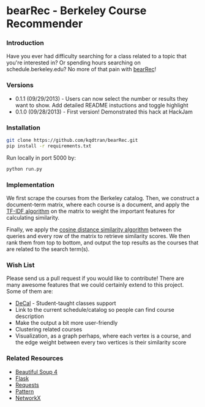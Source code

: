 bearRec - Berkeley Course Recommender
=====================================

### Introduction
Have you ever had difficulty searching for a class related to a topic 
that you're interested in? Or spending hours searching on schedule.berkeley.edu? 
No more of that pain with [bearRec](https://bearrec.herokuapp.com/)!

### Versions
* 0.1.1 (09/29/2013) - Users can now select the number or results they want to show. Add detailed README instuctions and toggle highlight        
* 0.1.0 (09/28/2013) - First version! Demonstrated this hack at HackJam

### Installation
```bash
git clone https://github.com/kqdtran/bearRec.git      
pip install -r requirements.txt
```    

Run locally in port 5000 by:    

```python
python run.py
```

### Implementation
We first scrape the courses from the Berkeley catalog. Then, we construct a document-term 
matrix, where each course is a document, and apply the [TF-IDF algorithm](https://en.wikipedia.org/wiki/Tf%E2%80%93idf) 
on the matrix to weight the important features for calculating similarity.     

Finally, we apply the [cosine distance similarity algorithm](https://en.wikipedia.org/wiki/Cosine_similarity) 
between the queries and every row of the matrix to retrieve similarity scores. 
We then rank them from top to bottom, and output the top results as the 
courses that are related to the search term(s).    

### Wish List
Please send us a pull request if you would like to contribute! There are many awesome features 
that we could certainly extend to this project. Some of them are:    

* [DeCal](http://www.decal.org/) - Student-taught classes support
* Link to the current schedule/catalog so people can find course description
* Make the output a bit more user-friendly
* Clustering related courses
* Visualization, as a graph perhaps, where each vertex is a course, and the edge 
weight between every two vertices is their similarity score

### Related Resources
* [Beautiful Soup 4](http://www.crummy.com/software/BeautifulSoup/)   
* [Flask](http://flask.pocoo.org/)
* [Requests](http://docs.python-requests.org/en/latest/)
* [Pattern](http://www.clips.ua.ac.be/pattern)   
* [NetworkX](http://networkx.github.io/)   

